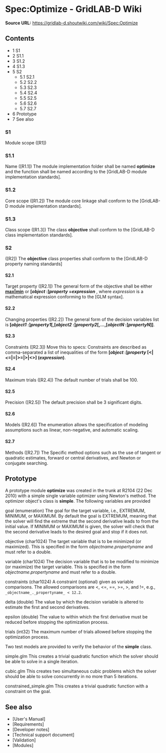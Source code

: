 # Spec:Optimize - GridLAB-D Wiki

**Source URL:** https://gridlab-d.shoutwiki.com/wiki/Spec:Optimize
## Contents

  * 1 S1
  * 2 S1.1
  * 3 S1.2
  * 4 S1.3
  * 5 S2
    * 5.1 S2.1
    * 5.2 S2.2
    * 5.3 S2.3
    * 5.4 S2.4
    * 5.5 S2.5
    * 5.6 S2.6
    * 5.7 S2.7
  * 6 Prototype
  * 7 See also
### S1

Module scope
    ([R1])

### S1.1

Name
    ([R1.1]) The module implementation folder shall be named **optimize** and the function shall be named according to the [GridLAB-D module implementation standards].

### S1.2

Core scope
    ([R1.2]) The module core linkage shall conform to the [GridLAB-D module implementation standards].

### S1.3

Class scope
    ([R1.3]) The class **objective** shall conform to the [GridLAB-D class implementation standards].

### S2

([R2]) The **objective** class properties shall conform to the [GridLAB-D property naming standards]

#### S2.1

Target property
    ([R2.1]) The general form of the objective shall be either **[max|min](_expression_)** or **[_object_ :]_property_ =_expression_** , where _expression_ is a mathematical expression conforming to the [GLM syntax].

#### S2.2

Changing properties
    ([R2.2]) The general form of the decision variables list is **[_object1_ :]_property1_[,[_object2_ :]_property2_[,...,[_objectN_ :]_propertyN_]]**.

#### S2.3

Constraints
    ([R2.3]) Move this to specs: Constraints are described as comma-separated a list of inequalities of the form **[_object_ :]_property_ [<|<=|=|>=|>|<>] (_expression_)**.

#### S2.4

Maximum trials
    ([R2.4]) The default number of trials shall be 100.

#### S2.5

Precision
    ([R2.5]) The default precision shall be 3 significant digits.

#### S2.6

Models
    ([R2.6]) The enumeration allows the specification of modeling assumptions such as linear, non-negative, and automatic scaling.

#### S2.7

Methods
    ([R2.7]) The Specific method options such as the use of tangent or quadratic estimates, forward or central derivatives, and Newton or conjugate searching.

## Prototype

A prototype module **optimize** was created in the trunk at R2104 (22 Dec 2010) with a simple single variable optimizer using Newton's method. The optimizer object's class is **simple**. The following variables are provided 

goal (enumeration)
    The goal for the target variable, i.e., EXTREMUM, MINIMUM, or MAXIMUM. By default the goal is EXTREMUM, meaning that the solver will find the extreme that the second derivative leads to from the initial value. If MINIMUM or MAXIMUM is given, the solver will check that the second derivative leads to the desired goal and stop if it does not.

objective (char1024)
    The target variable that is to be minimized (or maximized). This is specified in the form _objectname_._propertyname_ and must refer to a double.

variable (char1024)
    The decision variable that is to be modified to minimize (or maximize) the target variable. This is specified in the form _objectname_._propertyname_ and must refer to a double.

constraints (char1024)
    A constraint (optional) given as variable comparisons. The allowed comparisons are <, <=, ==, >=, >, and !=, e.g., `_objectname_._propertyname_ < 12.2`.

delta (double)
    The value by which the decision variable is altered to estimate the first and second derivatives.

epsilon (double)
    The value to within which the first derivative must be reduced before stopping the optimization process.

trials (int32)
    The maximum number of trials allowed before stopping the optimization process.

Two test models are provided to verify the behavior of the **simple** class. 

simple.glm
    This creates a trivial quadratic function which the solver should be able to solve in a single iteration.

cubic.glm
    This creates two simultaneous cubic problems which the solver should be able to solve concurrently in no more than 5 iterations.

constrained_simple.glm
    This creates a trivial quadratic function with a constraint on the goal.

## See also

  * [User's Manual]
  * [Requirements]
  * [Developer notes]
  * [Technical support document]
  * [Validation]
  * [Modules]

